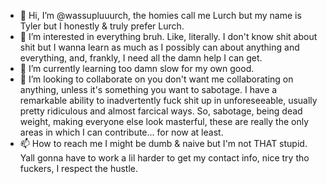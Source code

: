 - 👋 Hi, I’m @wassupluuurch, the homies call me Lurch but my name is Tyler but I honestly & truly prefer Lurch. 
- 👀 I’m interested in everything bruh. Like, literally. I don't know shit about shit but I wanna learn as much as I possibly can about anything and everything, and, frankly, I need all the damn help I can get. 
- 🌱 I’m currently learning too damn slow for my own good. 
- 💞️ I’m looking to collaborate on you don't want me collaborating on anything, unless it's something you want to sabotage. I have a remarkable ability to inadvertently fuck shit up in unforeseeable, usually pretty ridiculous and almost farcical ways. So, sabotage, being dead weight, making everyone else look masterful, these are really the only areas in which I can contribute... for now at least.  
- 📫 How to reach me I might be dumb & naive but I'm not THAT stupid. Yall gonna have to work a lil harder to get my contact info, nice try tho fuckers, I respect the hustle.  

<!---
wassupluuurch/wassupluuurch is a ✨ special ✨ repository because its `README.md` (this file) appears on your GitHub profile.
You can click the Preview link to take a look at your changes.
--->
